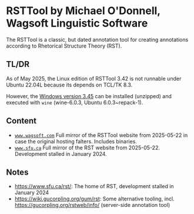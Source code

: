 # RSTTool by Michael O'Donnell, Wagsoft Linguistic Software

The RSTTool is a classic, but dated annotation tool for creating annotations according to Rhetorical Structure Theory (RST).

## TL/DR

As of May 2025, the Linux edition of RSTTool 3.42 is not runnable under Ubuntu 22.04L because its depends on TCL/TK 8.3.

However, the [Windows version 3.45](./www.wagsoft.com/RSTTool/RSTTool345Install.exe) can be installed (unzipped) and executed with `wine` (wine-6.0.3, Ubuntu 6.0.3~repack-1).

## Content

- [`www.wagsoft.com`](./www.wagsoft.com) Full mirror of the RSTTool website from 2025-05-22 in case the original hosting falters. Includes binaries.
- [`www.sfu.ca`](./www.sfu.ca) Full mirror of the RST website from 2025-05-22. Development stalled in January 2024.

## Notes

- https://www.sfu.ca/rst/: The home of RST, development stalled in January 2024
- https://wiki.gucorpling.org/gum/rst: Some alternative tooling, incl. https://gucorpling.org/rstweb/info/ (server-side annotation tool)
